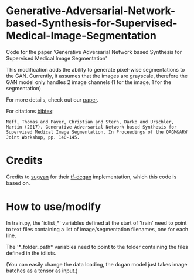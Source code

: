 # Generative-Adversarial-Network-based-Synthesis-for-Supervised-Medical-Image-Segmentation
Code for the paper 'Generative Adversarial Network based Synthesis for Supervised Medical Image Segmentation'

This modification adds the ability to generate pixel-wise segmentations to the GAN. Currently, it assumes that the images are grayscale, therefore the GAN model only handles 2 image channels (1 for the image, 1 for the segmentation)

For more details, check out our [paper](http://castor.tugraz.at/doku/OAGM-ARWWorkshop2017/oagm-arw-17_paper_30.pdf).

For citations [bibtex](cite.bib):
```
Neff, Thomas and Payer, Christian and Stern, Darko and Urschler, Martin (2017). Generative Adversarial Network based Synthesis for Supervised Medical Image Segmentation. In Proceedings of the OAGM&ARW Joint Workshop, pp. 140-145.
```

# Credits
Credits to [sugyan](https://github.com/sugyan) for their [tf-dcgan](https://github.com/sugyan/tf-dcgan) implementation, which this code is based on.

# How to use/modify
In train.py, the 'idlist_\*' variables defined at the start of 'train' need to point to text files containing a list of image/segmentation filenames, one for each line.

The '\*_folder_path\*  variables need to point to the folder containing the files defined in the idlists.

(You can easily change the data loading, the dcgan model just takes image batches as a tensor as input.)


